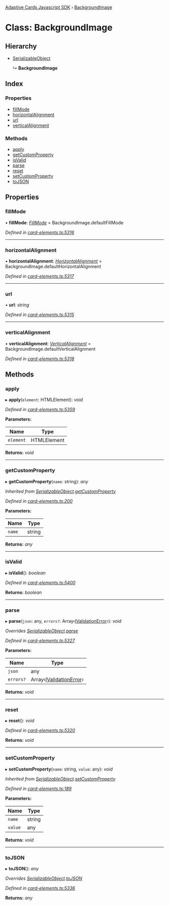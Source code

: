 [Adaptive Cards Javascript SDK](../README.md) › [BackgroundImage](backgroundimage.md)

# Class: BackgroundImage

## Hierarchy

* [SerializableObject](serializableobject.md)

  ↳ **BackgroundImage**

## Index

### Properties

* [fillMode](backgroundimage.md#fillmode)
* [horizontalAlignment](backgroundimage.md#horizontalalignment)
* [url](backgroundimage.md#url)
* [verticalAlignment](backgroundimage.md#verticalalignment)

### Methods

* [apply](backgroundimage.md#apply)
* [getCustomProperty](backgroundimage.md#getcustomproperty)
* [isValid](backgroundimage.md#isvalid)
* [parse](backgroundimage.md#parse)
* [reset](backgroundimage.md#reset)
* [setCustomProperty](backgroundimage.md#setcustomproperty)
* [toJSON](backgroundimage.md#tojson)

## Properties

###  fillMode

• **fillMode**: *[FillMode](../enums/fillmode.md)* = BackgroundImage.defaultFillMode

*Defined in [card-elements.ts:5316](https://github.com/microsoft/AdaptiveCards/blob/a61c5fd56/source/nodejs/adaptivecards/src/card-elements.ts#L5316)*

___

###  horizontalAlignment

• **horizontalAlignment**: *[HorizontalAlignment](../enums/horizontalalignment.md)* = BackgroundImage.defaultHorizontalAlignment

*Defined in [card-elements.ts:5317](https://github.com/microsoft/AdaptiveCards/blob/a61c5fd56/source/nodejs/adaptivecards/src/card-elements.ts#L5317)*

___

###  url

• **url**: *string*

*Defined in [card-elements.ts:5315](https://github.com/microsoft/AdaptiveCards/blob/a61c5fd56/source/nodejs/adaptivecards/src/card-elements.ts#L5315)*

___

###  verticalAlignment

• **verticalAlignment**: *[VerticalAlignment](../enums/verticalalignment.md)* = BackgroundImage.defaultVerticalAlignment

*Defined in [card-elements.ts:5318](https://github.com/microsoft/AdaptiveCards/blob/a61c5fd56/source/nodejs/adaptivecards/src/card-elements.ts#L5318)*

## Methods

###  apply

▸ **apply**(`element`: HTMLElement): *void*

*Defined in [card-elements.ts:5359](https://github.com/microsoft/AdaptiveCards/blob/a61c5fd56/source/nodejs/adaptivecards/src/card-elements.ts#L5359)*

**Parameters:**

Name | Type |
------ | ------ |
`element` | HTMLElement |

**Returns:** *void*

___

###  getCustomProperty

▸ **getCustomProperty**(`name`: string): *any*

*Inherited from [SerializableObject](serializableobject.md).[getCustomProperty](serializableobject.md#getcustomproperty)*

*Defined in [card-elements.ts:200](https://github.com/microsoft/AdaptiveCards/blob/a61c5fd56/source/nodejs/adaptivecards/src/card-elements.ts#L200)*

**Parameters:**

Name | Type |
------ | ------ |
`name` | string |

**Returns:** *any*

___

###  isValid

▸ **isValid**(): *boolean*

*Defined in [card-elements.ts:5400](https://github.com/microsoft/AdaptiveCards/blob/a61c5fd56/source/nodejs/adaptivecards/src/card-elements.ts#L5400)*

**Returns:** *boolean*

___

###  parse

▸ **parse**(`json`: any, `errors?`: Array‹[IValidationError](../interfaces/ivalidationerror.md)›): *void*

*Overrides [SerializableObject](serializableobject.md).[parse](serializableobject.md#parse)*

*Defined in [card-elements.ts:5327](https://github.com/microsoft/AdaptiveCards/blob/a61c5fd56/source/nodejs/adaptivecards/src/card-elements.ts#L5327)*

**Parameters:**

Name | Type |
------ | ------ |
`json` | any |
`errors?` | Array‹[IValidationError](../interfaces/ivalidationerror.md)› |

**Returns:** *void*

___

###  reset

▸ **reset**(): *void*

*Defined in [card-elements.ts:5320](https://github.com/microsoft/AdaptiveCards/blob/a61c5fd56/source/nodejs/adaptivecards/src/card-elements.ts#L5320)*

**Returns:** *void*

___

###  setCustomProperty

▸ **setCustomProperty**(`name`: string, `value`: any): *void*

*Inherited from [SerializableObject](serializableobject.md).[setCustomProperty](serializableobject.md#setcustomproperty)*

*Defined in [card-elements.ts:189](https://github.com/microsoft/AdaptiveCards/blob/a61c5fd56/source/nodejs/adaptivecards/src/card-elements.ts#L189)*

**Parameters:**

Name | Type |
------ | ------ |
`name` | string |
`value` | any |

**Returns:** *void*

___

###  toJSON

▸ **toJSON**(): *any*

*Overrides [SerializableObject](serializableobject.md).[toJSON](serializableobject.md#tojson)*

*Defined in [card-elements.ts:5336](https://github.com/microsoft/AdaptiveCards/blob/a61c5fd56/source/nodejs/adaptivecards/src/card-elements.ts#L5336)*

**Returns:** *any*
